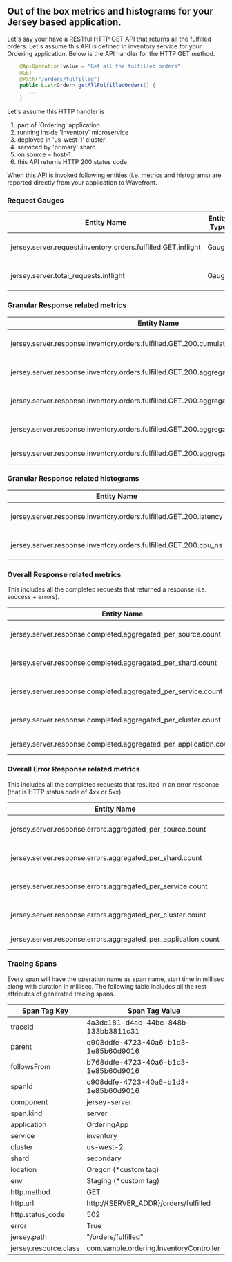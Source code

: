 ## Out of the box metrics and histograms for your Jersey based application.

Let's say your have a RESTful HTTP GET API that returns all the fulfilled orders. Let's assume this API is defined in inventory service for your Ordering application.
Below is the API handler for the HTTP GET method.
```java
    @ApiOperation(value = "Get all the fulfilled orders")
    @GET
    @Path("/orders/fulfilled")
    public List<Order> getAllFulfilledOrders() {
       ...
    }
```

Let's assume this HTTP handler is
1) part of 'Ordering' application
2) running inside 'Inventory' microservice
3) deployed in 'us-west-1' cluster
4) serviced by 'primary' shard
5) on source = host-1
6) this API returns HTTP 200 status code

When this API is invoked following entities (i.e. metrics and histograms) are reported directly from your application to Wavefront.

### Request Gauges
|Entity Name| Entity Type|source|application|cluster|service|shard|jersey.resource.class|jersey.resource.method|
| ------------- |:-------------:| -----:|-----:|-----:|-----:|-----:|-----:|-----:|
|jersey.server.request.inventory.orders.fulfilled.GET.inflight|Gauge|host-1|Ordering|us-west-1|Inventory|primary|com.ordering.InventoryWebResource|getAllFulfilledOrders|
|jersey.server.total_requests.inflight|Gauge|host-1|Ordering|us-west-1|Inventory|primary|n/a|n/a|

### Granular Response related metrics
|Entity Name| Entity Type|source|application|cluster|service|shard|jersey.resource.class|jersey.resource.method|
| ------------- |:-------------:| -----:|-----:|-----:|-----:|-----:|-----:|-----:|
|jersey.server.response.inventory.orders.fulfilled.GET.200.cumulative.count|Counter|host-1|Ordering|us-west-1|Inventory|primary|com.ordering.InventoryWebResource|getAllFulfilledOrders|
|jersey.server.response.inventory.orders.fulfilled.GET.200.aggregated_per_shard.count|DeltaCounter|wavefront-provided|Ordering|us-west-1|Inventory|primary|com.ordering.InventoryWebResource|getAllFulfilledOrders|
|jersey.server.response.inventory.orders.fulfilled.GET.200.aggregated_per_service.count|DeltaCounter|wavefront-provided|Ordering|us-west-1|Inventory|n/a|com.ordering.InventoryWebResource|getAllFulfilledOrders|
|jersey.server.response.inventory.orders.fulfilled.GET.200.aggregated_per_cluster.count|DeltaCounter|wavefront-provided|Ordering|us-west-1|n/a|n/a|com.ordering.InventoryWebResource|getAllFulfilledOrders|
|jersey.server.response.inventory.orders.fulfilled.GET.200.aggregated_per_appliation.count|DeltaCounter|wavefront-provided|Ordering|n/a|n/a|n/a|com.ordering.InventoryWebResource|getAllFulfilledOrders|

### Granular Response related histograms
|Entity Name| Entity Type|source|application|cluster|service|shard|jersey.resource.class|jersey.resource.method|
| ------------- |:-------------:| -----:|-----:|-----:|-----:|-----:|-----:|-----:|
|jersey.server.response.inventory.orders.fulfilled.GET.200.latency|WavefrontHistogram|host-1|Ordering|us-west-1|Inventory|primary|com.ordering.InventoryWebResource|getAllFulfilledOrders|
|jersey.server.response.inventory.orders.fulfilled.GET.200.cpu_ns|WavefrontHistogram|host-1|Ordering|us-west-1|Inventory|primary|com.ordering.InventoryWebResource|getAllFulfilledOrders|

### Overall Response related metrics
This includes all the completed requests that returned a response (i.e. success + errors).

|Entity Name| Entity Type|source|application|cluster|service|shard|
| ------------- |:-------------:| -----:|-----:|-----:|-----:|-----:|
|jersey.server.response.completed.aggregated_per_source.count|Counter|host-1|Ordering|us-west-1|Inventory|primary|
|jersey.server.response.completed.aggregated_per_shard.count|DeltaCounter|wavefont-provided|Ordering|us-west-1|Inventory|primary|
|jersey.server.response.completed.aggregated_per_service.count|DeltaCounter|wavefont-provided|Ordering|us-west-1|Inventory|n/a|
|jersey.server.response.completed.aggregated_per_cluster.count|DeltaCounter|wavefont-provided|Ordering|us-west-1|n/a|n/a|
|jersey.server.response.completed.aggregated_per_application.count|DeltaCounter|wavefont-provided|Ordering|n/a|n/a|n/a|

### Overall Error Response related metrics
This includes all the completed requests that resulted in an error response (that is HTTP status code of 4xx or 5xx).

|Entity Name| Entity Type|source|application|cluster|service|shard|
| ------------- |:-------------:| -----:|-----:|-----:|-----:|-----:|
|jersey.server.response.errors.aggregated_per_source.count|Counter|host-1|Ordering|us-west-1|Inventory|primary|
|jersey.server.response.errors.aggregated_per_shard.count|DeltaCounter|wavefont-provided|Ordering|us-west-1|Inventory|primary|
|jersey.server.response.errors.aggregated_per_service.count|DeltaCounter|wavefont-provided|Ordering|us-west-1|Inventory|n/a|
|jersey.server.response.errors.aggregated_per_cluster.count|DeltaCounter|wavefont-provided|Ordering|us-west-1|n/a|n/a|
|jersey.server.response.errors.aggregated_per_application.count|DeltaCounter|wavefont-provided|Ordering|n/a|n/a|n/a|

### Tracing Spans

Every span will have the operation name as span name, start time in millisec along with duration in millisec. The following table includes all the rest attributes of generated tracing spans.  

| Span Tag Key          | Span Tag Value                         |
| --------------------- | -------------------------------------- |
| traceId               | 4a3dc181-d4ac-44bc-848b-133bb3811c31   |
| parent                | q908ddfe-4723-40a6-b1d3-1e85b60d9016   |
| followsFrom           | b768ddfe-4723-40a6-b1d3-1e85b60d9016   |
| spanId                | c908ddfe-4723-40a6-b1d3-1e85b60d9016   |
| component             | jersey-server                          |
| span.kind             | server                                 |
| application           | OrderingApp                            |
| service               | inventory                              |
| cluster               | us-west-2                              |
| shard                 | secondary                              |
| location              | Oregon (*custom tag)                   |
| env                   | Staging (*custom tag)                  |
| http.method           | GET                                    |
| http.url              | http://{SERVER_ADDR}/orders/fulfilled  |
| http.status_code      | 502                                    |
| error                 | True                                   |
| jersey.path           | "/orders/fulfilled"                    |
| jersey.resource.class | com.sample.ordering.InventoryController |
